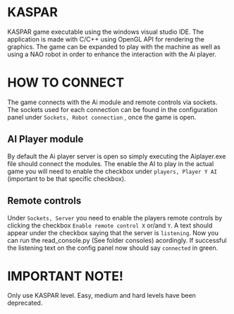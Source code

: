 # KASPAR
KASPAR game executable using the windows visual studio IDE. The application is made with C/C++ using OpenGL API for rendering the graphics.
The game can be expanded to play with the machine as well as using a NAO robot in order to enhance the interaction with the Ai player. 


# HOW TO CONNECT
The game connects with the Ai module and remote controls via sockets. The sockets used for each connection can be found in the configuration 
panel under `Sockets, Robot connection` , once the game is open. 

## AI Player module
By default the Ai player server is open so simply executing the Aiplayer.exe file should connect the modules. The enable the AI to play in the actual game
you will need to enable the checkbox under `players, Player Y AI` (important to be that specific checkbox). 

## Remote controls
Under `Sockets, Server` you need to enable the players remote controls by clicking the checkbox `Enable remote control X` or/and `Y`. A text should appear 
under the checkbox saying that the server is `listening`.
Now you can run the read_console.py (See folder consoles) acordingly. If successful the listening text on the config panel now should say `connected` in green.


# IMPORTANT NOTE!
Only use KASPAR level. Easy, medium and hard levels have been deprecated.
